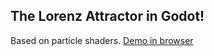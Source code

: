 ## The Lorenz Attractor in Godot!

Based on particle shaders. [Demo in browser](https://aith.github.io/attractor-godot/)

